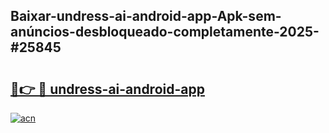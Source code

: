 ## Baixar-undress-ai-android-app-Apk-sem-anúncios-desbloqueado-completamente-2025-#25845

# <h2><a href="https://ainizakaria.my?title=undress-ai-android-app&ref=20M">🔗👉 🔴 undress-ai-android-app</a></h2>

[![acn](https://github.com/user-attachments/assets/0f9c940e-d8b0-45ae-aac7-cd30a18b3e1c)](https://ainizakaria.my?title=undress-ai-android-app&ref=20M)

